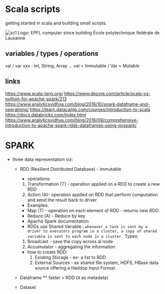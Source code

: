 # Scala scripts 

getting started in scala and building small scripts. 

![sc1](https://github.com/davidvela/Scala_scripts/blob/master/assets/logo.jpeg)
Logo:
EPFL computer since building 
École polytechnique fédérale de Lausanne

## variables / types / operations 
val / var xxx : Int, String, Array ... 
val = Immutable  / Var = Mutable 


## links
https://www.scala-lang.org/
https://www.dezyre.com/article/scala-vs-python-for-apache-spark/213 
https://www.analyticsvidhya.com/blog/2016/10/spark-dataframe-and-operations/
https://learn.datacamp.com/courses/introduction-to-scala 
https://docs.databricks.com/index.html
https://www.analyticsvidhya.com/blog/2016/09/comprehensive-introduction-to-apache-spark-rdds-dataframes-using-pyspark/

# SPARK 
- three data representation viz: 
    * RDD (Resilient Distributed Database)  - immutable
        * operations: 
        1. Transformation (T) - operation applied on a RDD to create a new RDD
        2. Action (A)- operation applied on RDD that perform computation and send the result back to driver 
        
        * Examples: 
        - Map (T) - operation on each element of RDD - returns new RDD 
        - Reduce (A) - Reduce by key 
        - Apache Spark documentation 

        * RDDs use Shared Variable : 
        ```whenever a task is sent by a driver to executors program in a cluster, a copy of shared variable is sent to each node in a cluster ``` Types: 
        1. Broadcast - save the copy across al node
        2. Accumulator - aggregating the information 
        
        * how to create RDD: 
            1. Existing Storage - ex- a list to RDD 
            2. External Sources - ex shared file system, HDFS, HBase data source offering a Haddop Input Format.
            

    * Dataframe  ** faster > RDD (it as metadata) 
    * Dataset 